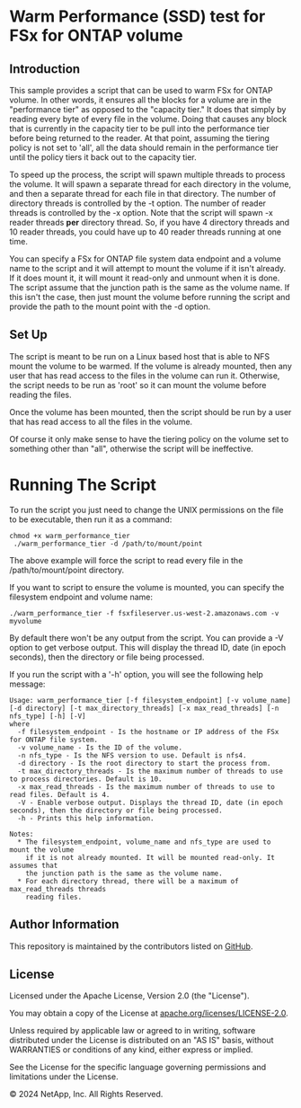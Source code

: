 # Warm Performance (SSD) test for FSx for ONTAP volume

## Introduction
This sample provides a script that can be used to warm FSx for ONTAP
volume. In other words, it ensures all the blocks for a volume are in
the "performance tier" as opposed to the "capacity tier." It does that
simply by reading every byte of every file in the volume. Doing that
causes any block that is currently in the capacity tier to be pull
into the performance tier before being returned to the reader. At that point,
assuming the tiering policy is not set to 'all', all the data should remain
in the performance tier until the policy tiers it back out to the capacity tier.

To speed up the process, the script will spawn multiple threads to process
the volume. It will spawn a separate thread for each directory
in the volume, and then a separate thread for each file in that directory.
The number of directory threads is controlled by the -t option. The number
of reader threads is controlled by the -x option. Note that the script
will spawn -x reader threads **per** directory thread. So, if you have 4
directory threads and 10 reader threads, you could have up to 40 reader
threads running at one time.

You can specify a FSx for ONTAP file system data endpoint and a volume
name to the script and it will attempt to mount the volume if it isn't already.
If it does mount it, it will mount it read-only and unmount
when it is done. The script assume that the junction path is the same
as the volume name. If this isn't the case, then just mount the volume
before running the script and provide the path to the mount point
with the -d option.

## Set Up
The script is meant to be run on a Linux based host that is able to NFS
mount the volume to be warmed. If the volume is already mounted, then
any user that has read access to the files in the volume can run it.
Otherwise, the script needs to be run as 'root' so it can mount the
volume before reading the files.

Once the volume has been mounted, then the script should be run by
a user that has read access to all the files in the volume.

Of course it only make sense to have the tiering policy on the volume
set to something other than "all", otherwise the script will be ineffective.

# Running The Script
To run the script you just need to change the UNIX permissions on the file to be executable, then run it as a command:
```
chmod +x warm_performance_tier
 ./warm_performance_tier -d /path/to/mount/point
```
The above example will force the script to read every file in the /path/to/mount/point directory.

If you want to script to ensure the volume is mounted, you can specify the filesystem endpoint and volume name:
```
./warm_performance_tier -f fsxfileserver.us-west-2.amazonaws.com -v myvolume
```
By default there won't be any output from the script. You can provide a -V option to
get verbose output. This will display the thread ID, date (in epoch seconds), then the
directory or file being processed.

If you run the script with a '-h' option, you will see the following help message:
```
Usage: warm_performance_tier [-f filesystem_endpoint] [-v volume_name] [-d directory] [-t max_directory_threads] [-x max_read_threads] [-n nfs_type] [-h] [-V]
where
  -f filesystem_endpoint - Is the hostname or IP address of the FSx for ONTAP file system.
  -v volume_name - Is the ID of the volume.
  -n nfs_type - Is the NFS version to use. Default is nfs4.
  -d directory - Is the root directory to start the process from.
  -t max_directory_threads - Is the maximum number of threads to use to process directories. Default is 10.
  -x max_read_threads - Is the maximum number of threads to use to read files. Default is 4.
  -V - Enable verbose output. Displays the thread ID, date (in epoch seconds), then the directory or file being processed.
  -h - Prints this help information.

Notes:
  * The filesystem_endpoint, volume_name and nfs_type are used to mount the volume
    if it is not already mounted. It will be mounted read-only. It assumes that
    the junction path is the same as the volume name.
  * For each directory thread, there will be a maximum of max_read_threads threads
    reading files.
```

## Author Information

This repository is maintained by the contributors listed on [GitHub](https://github.com/NetApp/FSx-ONTAP-samples-scripts/graphs/contributors).

## License

Licensed under the Apache License, Version 2.0 (the "License").

You may obtain a copy of the License at [apache.org/licenses/LICENSE-2.0](http://www.apache.org/licenses/LICENSE-2.0).

Unless required by applicable law or agreed to in writing, software distributed under the License is distributed on an "AS IS" basis, without WARRANTIES or conditions of any kind, either express or implied.

See the License for the specific language governing permissions and limitations under the License.

© 2024 NetApp, Inc. All Rights Reserved.
